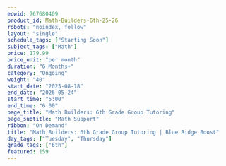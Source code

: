 ```yaml
---
ecwid: 767680409
product_id: Math-Builders-6th-25-26
robots: "noindex, follow"
layout: "single"
schedule_tags: ["Starting Soon"]
subject_tags: ["Math"]
price: 179.99
price_unit: "per month"
duration: "6 Months+"
category: "Ongoing"
weight: "40"
start_date: "2025-08-18"
end_date: "2026-05-24"
start_time: "5:00"
end_time: "6:00"
page_title: "Math Builders: 6th Grade Group Tutoring"
page_subtitle: "Math Support"
ribbon: "On Demand"
title: "Math Builders: 6th Grade Group Tutoring | Blue Ridge Boost"
day_tags: ["Tuesday", "Thursday"]
grade_tags: ["6th"]
featured: 159
---
```

